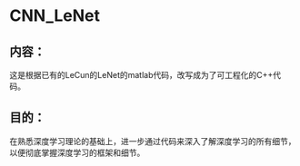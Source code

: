 # CNN_LeNet

## 内容：
这是根据已有的LeCun的LeNet的matlab代码，改写成为了可工程化的C++代码。

## 目的：
在熟悉深度学习理论的基础上，进一步通过代码来深入了解深度学习的所有细节，以便彻底掌握深度学习的框架和细节。
